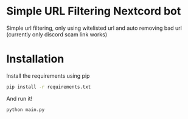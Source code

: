# Simple URL Filtering Nextcord bot
Simple url filtering, only using witelisted url and auto removing bad url (currently only discord scam link works)

# Installation

Install the requirements using pip
```bash
pip install -r requirements.txt
```

 And run it!
 
 ```bash
 python main.py
 ```


